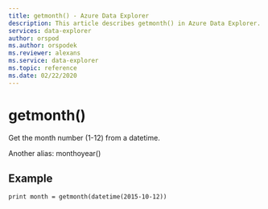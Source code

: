 ```yaml
---
title: getmonth() - Azure Data Explorer
description: This article describes getmonth() in Azure Data Explorer.
services: data-explorer
author: orspod
ms.author: orspodek
ms.reviewer: alexans
ms.service: data-explorer
ms.topic: reference
ms.date: 02/22/2020
---
```

# getmonth()

Get the month number (1-12) from a datetime.

Another alias: monthoyear()

## Example

<!-- csl: https://help.kusto.windows.net/Samples -->
```kusto
print month = getmonth(datetime(2015-10-12))
```
